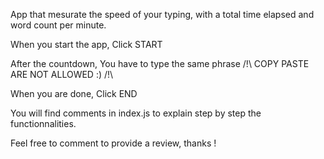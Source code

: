 App that mesurate the speed of your typing, with a total time elapsed and word count per minute.

When you start the app, 
Click START 

After the countdown, 
You have to type the same phrase 
/!\ COPY PASTE ARE NOT ALLOWED :) /!\

When you are done, 
Click END

You will find comments in 
index.js
to explain step by step the functionnalities.

Feel free to comment to provide a review, thanks !

